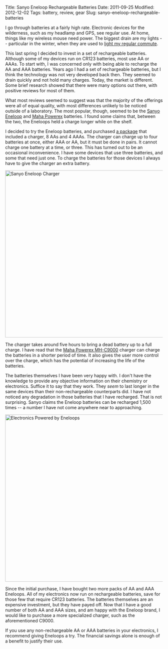 Title: Sanyo Eneloop Rechargeable Batteries
Date: 2011-09-25
Modified: 2012-12-02
Tags: battery, review, gear
Slug: sanyo-eneloop-rechargeable-batteries

I go through batteries at a fairly high rate. Electronic devices for the wilderness, such as my headlamp and GPS, see regular use. At home, things like my wireless mouse need power. The biggest drain are my lights -- particular in the winter, when they are used to [light my regular commute](/2011/02/lighting-my-ride-with-twofish/).

This last spring I decided to invest in a set of rechargeable batteries. Although some of my devices run on CR123 batteries, most use AA or AAAs. To start with, I was concerned only with being able to recharge the AA and AAA batteries. Years ago I had a set of rechargeable batteries, but I think the technology was not very developed back then. They seemed to drain quickly and not hold many charges. Today, the market is different. Some brief research showed that there were many options out there, with positive reviews for most of them.

What most reviews seemed to suggest was that the majority of the offerings were all of equal quality, with most differences unlikely to be noticed outside of a laboratory. The most popular, though, seemed to be the [Sanyo Eneloop](http://www.eneloop.info/) and [Maha Powerex](http://www.mahaenergy.com/) batteries. I found some claims that, between the two, the Eneloops held a charge longer while on the shelf.

I decided to try the Eneloop batteries, and purchased [a package](http://www.amazon.com/dp/B003VLAEPQ/) that included a charger, 8 AAs and 4 AAAs. The charger can charge up to four batteries at once, either AAA or AA, but it must be done in pairs. It cannot charge one battery at a time, or three. This has turned out to be an occasional inconvenience. I have some devices that use three batteries, and some that need just one. To charge the batteries for those devices I always have to give the charger an extra battery.

<a href="http://www.flickr.com/photos/pigmonkey/6182998631/" title="Sanyo Eneloop Charger by Pig Monkey, on Flickr"><img src="https://farm7.static.flickr.com/6168/6182998631_f9bd178f08_b.jpg" width="800" height="533" alt="Sanyo Eneloop Charger"></a>

The charger takes around five hours to bring a dead battery up to a full charge. I have read that the [Maha Powerex MH-C9000](http://www.amazon.com/dp/B000NLUSLM) charger can charge the batteries in a shorter period of time. It also gives the user more control over the charge, which has the potential of increasing the life of the batteries.

The batteries themselves I have been very happy with. I don't have the knowledge to provide any objective information on their chemistry or electronics. Suffice it to say that they work. They *seem* to last longer in the same devices than their non-rechargeable counterparts did. I have not noticed any degradation in those batteries that I have recharged. That is not surprising. Sanyo claims the Eneloop batteries can be recharged 1,500 times -- a number I have not come anywhere near to approaching.

<a href="http://www.flickr.com/photos/pigmonkey/6182962361/" title="Electronics Powered by Eneloops by Pig Monkey, on Flickr"><img src="https://farm7.static.flickr.com/6170/6182962361_f4bb5fb1d2_b.jpg" width="800" height="533" alt="Electronics Powered by Eneloops"></a>

Since the initial purchase, I have bought two more packs of AA and AAA Eneloops. All of my electronics now run on rechargeable batteries, save for those few that require CR123 batteries. The batteries themselves are an expensive investment, but they have payed off. Now that I have a good number of both AA and AAA sizes, and am happy with the Eneloop brand, I would like to purchase a more specialized charger, such as the aforementioned C9000.

If you use any non-rechargeable AA or AAA batteries in your electronics, I recommend giving Eneloops a try. The financial savings alone is enough of a benefit to justify their use.
